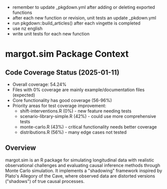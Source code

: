 - remember to update _pkgdown.yml after adding or deleting exported functions
- after each new function or revision, unit tests an update _pkdown.yml
- run pkgdown::build_articles() after each vingette is completed
- use nz english
- write unit tests for each new function

# margot.sim Package Context

## Code Coverage Status (2025-01-11)
- Overall coverage: 54.24%
- Files with 0% coverage are mainly example/documentation files (expected)
- Core functionality has good coverage (56-96%)
- Priority areas for test coverage improvement:
  - shift-interventions.R (0%) - new feature needing tests
  - scenario-library-simple.R (42%) - could use more comprehensive tests
  - monte-carlo.R (43%) - critical functionality needs better coverage
  - distributions.R (56%) - many edge cases not tested

## Overview
margot.sim is an R package for simulating longitudinal data with realistic observational challenges and evaluating causal inference methods through Monte Carlo simulation. It implements a "shadowing" framework inspired by Plato's Allegory of the Cave, where observed data are distorted versions ("shadows") of true causal processes.
